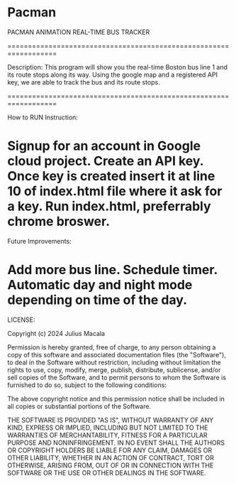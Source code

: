 # Pacman
PACMAN ANIMATION
REAL-TIME BUS TRACKER

==================================================================

Description: This program will show you the real-time Boston bus line 1 and its route stops along its way. Using the google map and a registered API key, we are able to track the bus and its route stops.

==================================================================

How to RUN Instruction:

Signup for an account in Google cloud project.
Create an API key.
Once key is created insert it at line 10 of index.html file where it ask for a key.
Run index.html, preferrably chrome broswer.
==================================================================

Future Improvements:

Add more bus line.
Schedule timer.
Automatic day and night mode depending on time of the day.
==================================================================

LICENSE:

Copyright (c) 2024 Julius Macala

Permission is hereby granted, free of charge, to any person obtaining a copy of this software and associated documentation files (the "Software"), to deal in the Software without restriction, including without limitation the rights to use, copy, modify, merge, publish, distribute, sublicense, and/or sell copies of the Software, and to permit persons to whom the Software is furnished to do so, subject to the following conditions:

The above copyright notice and this permission notice shall be included in all copies or substantial portions of the Software.

THE SOFTWARE IS PROVIDED "AS IS", WITHOUT WARRANTY OF ANY KIND, EXPRESS OR IMPLIED, INCLUDING BUT NOT LIMITED TO THE WARRANTIES OF MERCHANTABILITY, FITNESS FOR A PARTICULAR PURPOSE AND NONINFRINGEMENT. IN NO EVENT SHALL THE AUTHORS OR COPYRIGHT HOLDERS BE LIABLE FOR ANY CLAIM, DAMAGES OR OTHER LIABILITY, WHETHER IN AN ACTION OF CONTRACT, TORT OR OTHERWISE, ARISING FROM, OUT OF OR IN CONNECTION WITH THE SOFTWARE OR THE USE OR OTHER DEALINGS IN THE SOFTWARE.
